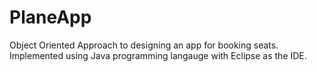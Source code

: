 # PlaneApp
Object Oriented Approach to designing an app for booking seats. Implemented using Java programming langauge with Eclipse as the IDE. 

